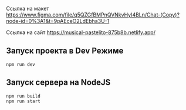 Ссылка на макет
https://www.figma.com/file/q5QZGfBMPnQVNkvHyI4BLn/Chat-(Copy)?node-id=0%3A1&t=9pAEceO2LdEbha3U-1


Ссылка на сайт
https://musical-pastelito-875b8b.netlify.app/

Запуск проекта в Dev Режиме
--
```
npm run dev
```

Запуск сервера на NodeJS
---
```
npm run build 
npm run start
```